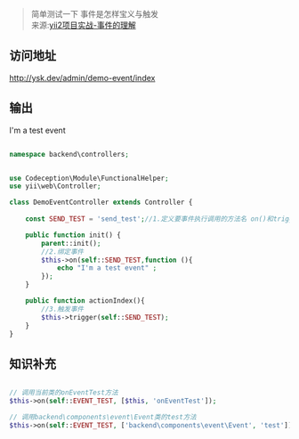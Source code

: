 > 简单测试一下 事件是怎样宝义与触发  
> 来源:[yii2项目实战-事件的理解](http://www.manks.top/document/yii2-event.html)   

## 访问地址
http://ysk.dev/admin/demo-event/index    

## 输出
I'm a test event   

```php

namespace backend\controllers;


use Codeception\Module\FunctionalHelper;
use yii\web\Controller;

class DemoEventController extends Controller {
    
    const SEND_TEST = 'send_test';//1.定义要事件执行调用的方法名 on()和trigger(),会调用到

    public function init() {
        parent::init();
		//2.绑定事件
        $this->on(self::SEND_TEST,function (){
            echo "I'm a test event" ;
        });
    }

    public function actionIndex(){
		//3.触发事件 
        $this->trigger(self::SEND_TEST);
    }
}

```

## 知识补充
```php

// 调用当前类的onEventTest方法
$this->on(self::EVENT_TEST, [$this, 'onEventTest']);

// 调用backend\components\event\Event类的test方法
$this->on(self::EVENT_TEST, ['backend\components\event\Event', 'test']);
```
